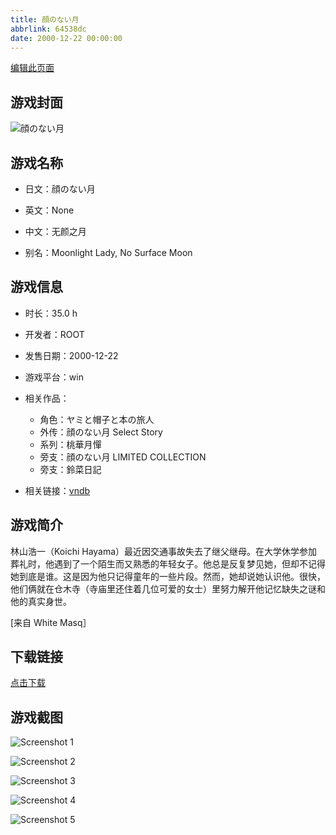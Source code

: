 ```yaml
---
title: 顔のない月
abbrlink: 64538dc
date: 2000-12-22 00:00:00
---
```

[编辑此页面](https://github.com/ACG-3/ADV3-source/blob/main/source/_posts/games/%E9%A1%94%E3%81%AE%E3%81%AA%E3%81%84%E6%9C%88.md)

## 游戏封面

![顔のない月](https://pan.timero.xyz/d/onedrive/img_lib_001/%E9%A1%94%E3%81%AE%E3%81%AA%E3%81%84%E6%9C%88_cover.avif)


## 游戏名称

- 日文：顔のない月
- 英文：None
- 中文：无颜之月

- 别名：Moonlight Lady, No Surface Moon


## 游戏信息

- 时长：35.0 h
- 开发者：ROOT
- 发售日期：2000-12-22
- 游戏平台：win
- 相关作品：
   - 角色：ヤミと帽子と本の旅人
   - 外传：顔のない月 Select Story
   - 系列：桃華月憚
   - 旁支：顔のない月 LIMITED COLLECTION
   - 旁支：鈴菜日記

- 相关链接：[vndb](https://vndb.org/v240)


## 游戏简介

林山浩一（Koichi Hayama）最近因交通事故失去了继父继母。在大学休学参加葬礼时，他遇到了一个陌生而又熟悉的年轻女子。他总是反复梦见她，但却不记得她到底是谁。这是因为他只记得童年的一些片段。然而，她却说她认识他。很快，他们俩就在仓木寺（寺庙里还住着几位可爱的女士）里努力解开他记忆缺失之谜和他的真实身世。

[来自 White Masq］


## 下载链接

[点击下载](https://pan.timero.xyz/onedrive/adv_lib_001/%E9%A1%94%E3%81%AE%E3%81%AA%E3%81%84%E6%9C%88)


## 游戏截图


![Screenshot 1](https://pan.timero.xyz/d/onedrive/img_lib_001/%E9%A1%94%E3%81%AE%E3%81%AA%E3%81%84%E6%9C%88_Screenshot_1.avif)

![Screenshot 2](https://pan.timero.xyz/d/onedrive/img_lib_001/%E9%A1%94%E3%81%AE%E3%81%AA%E3%81%84%E6%9C%88_Screenshot_2.avif)

![Screenshot 3](https://pan.timero.xyz/d/onedrive/img_lib_001/%E9%A1%94%E3%81%AE%E3%81%AA%E3%81%84%E6%9C%88_Screenshot_3.avif)

![Screenshot 4](https://pan.timero.xyz/d/onedrive/img_lib_001/%E9%A1%94%E3%81%AE%E3%81%AA%E3%81%84%E6%9C%88_Screenshot_4.avif)

![Screenshot 5](https://pan.timero.xyz/d/onedrive/img_lib_001/%E9%A1%94%E3%81%AE%E3%81%AA%E3%81%84%E6%9C%88_Screenshot_5.avif)

